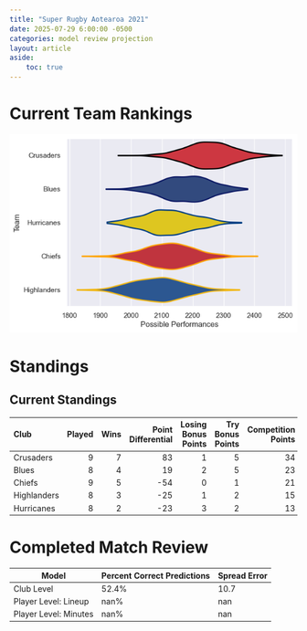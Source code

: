 ```yaml
---  
title: "Super Rugby Aotearoa 2021"  
date: 2025-07-29 6:00:00 -0500  
categories: model review projection  
layout: article  
aside:  
    toc: true  
---
```

# Current Team Rankings


![Club Rankings](plots/rankings_Super_Rugby_Aotearoa_2021.png)
# Standings

## Current Standings


| Club        |   Played |   Wins |   Point Differential |   Losing Bonus Points |   Try Bonus Points |   Competition Points |
|:------------|---------:|-------:|---------------------:|----------------------:|-------------------:|---------------------:|
| Crusaders   |        9 |      7 |                   83 |                     1 |                  5 |                   34 |
| Blues       |        8 |      4 |                   19 |                     2 |                  5 |                   23 |
| Chiefs      |        9 |      5 |                  -54 |                     0 |                  1 |                   21 |
| Highlanders |        8 |      3 |                  -25 |                     1 |                  2 |                   15 |
| Hurricanes  |        8 |      2 |                  -23 |                     3 |                  2 |                   13 |



# Completed Match Review


| Model | Percent Correct Predictions | Spread Error |
| ------ | ------ | ------ |
| Club Level | 52.4% | 10.7 |
| Player Level: Lineup | nan% | nan |
| Player Level: Minutes | nan% | nan |

